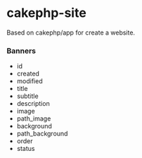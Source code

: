 # cakephp-site
Based on cakephp/app for create a website.

### Banners
- id
- created
- modified
- title
- subtitle
- description
- image
- path_image
- background
- path_background
- order
- status
